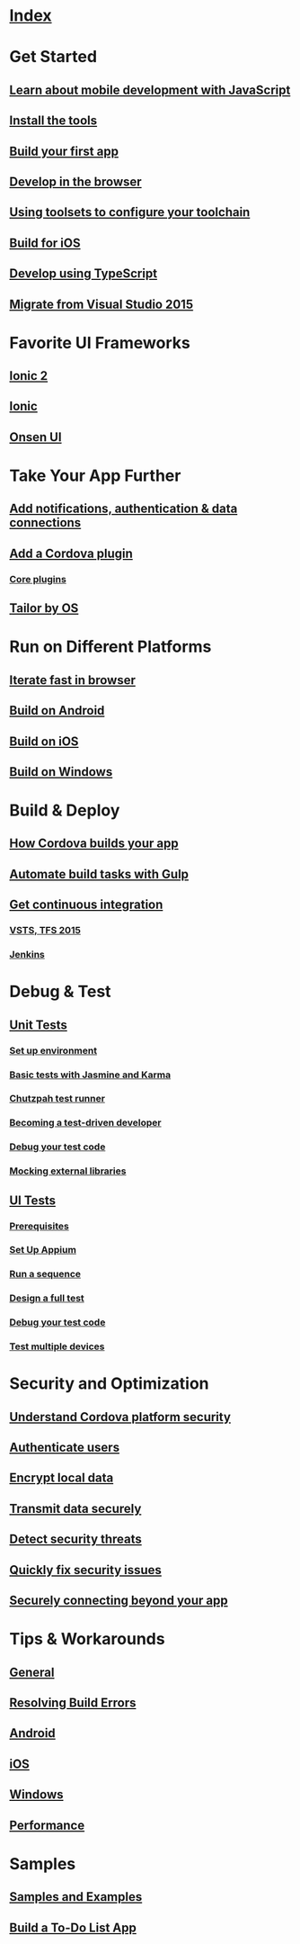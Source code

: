 # [Index](index.md)

# Get Started
## [Learn about mobile development with JavaScript](first-steps/vs-taco-2017-intro.md)
## [Install the tools](first-steps/vs-taco-2017-install.md)
## [Build your first app](first-steps/vs-taco-2017-first-app.md)
## [Develop in the browser](first-steps/vs-taco-2017-cordova-simulate)
## [Using toolsets to configure your toolchain](first-steps/vs-taco-2017-toolsets)
## [Build for iOS](first-steps/vs-taco-2017-ios-guide.md)
## [Develop using TypeScript](first-steps/vs-taco-tutorial-typescript.md)
## [Migrate from Visual Studio 2015](first-steps/vs-taco-2017-migration.md)

# Favorite UI Frameworks
## [Ionic 2](ui-frameworks/vs-taco-tutorial-ionic2.md)
## [Ionic](ui-frameworks/tutorial-ionic.md)
## [Onsen UI](ui-frameworks/tutorial-onsen.md)

# Take Your App Further
## [Add notifications, authentication & data connections](take-further/add-azure-mobile-app.md)
## [Add a Cordova plugin](take-further/manage-plugins.md)
### [Core plugins](take-further/use-cordova-plugins.md)
## [Tailor by OS](take-further/configure-app.md)

# Run on Different Platforms
## [Iterate fast in browser](run-your-app/vs-taco-2017-cordova-simulate.md)
## [Build on Android](run-your-app/run-app-apache.md)
## [Build on iOS](run-your-app/run-app-ios.md)
## [Build on Windows](run-your-app/run-app-windows.md)

# Build & Deploy
## [How Cordova builds your app](build-deploy/deploy-and-run-app.md)
## [Automate build tasks with Gulp](build-deploy/tutorial-gulp-readme.md)
## [Get continuous integration](build-deploy/ci-guide.md)
### [VSTS, TFS 2015](build-deploy/tfs2015.md)
### [Jenkins](build-deploy/jenkins.md)

# Debug & Test
## [Unit Tests](debug-test/unit-test-01-primer.md)
### [Set up environment](debug-test/unit-test-02-environments.md)
### [Basic tests with Jasmine and Karma](debug-test/unit-test-03-basic-testing.md)
### [Chutzpah test runner](debug-test/unit-test-04-chutzpah.md)
### [Becoming a test-driven developer](debug-test/unit-test-05-tdd.md)
### [Debug your test code](debug-test/unit-test-06-debug.md)
### [Mocking external libraries](debug-test/unit-test-07-mocks.md)
## [UI Tests](debug-test/uitest-01-root.md)
### [Prerequisites](debug-test/uitest-02-prerequisites.md)
### [Set Up Appium](debug-test/uitest-03-appium-setup.md)
### [Run a sequence](debug-test/uitest-04-running-sequences.md)
### [Design a full test](debug-test/uitest-05-designing-tests.md)
### [Debug your test code](debug-test/uitest-06-debugging.md)
### [Test multiple devices](debug-test/uitest-07-devicefarms.md)

# Security and Optimization
## [Understand Cordova platform security](cordova-security-platform.md)
## [Authenticate users](security/cordova-security-auth.md)
## [Encrypt local data](security/cordova-security-data.md)
## [Transmit data securely](security/cordova-security-xmit.md)
## [Detect security threats](security/cordova-security-detect.md)
## [Quickly fix security issues](security/cordova-security-fix.md)
## [Securely connecting beyond your app](security/cordova-security-whitlists.md)

# Tips & Workarounds
## [General](tips-workarounds/tips-and-workarounds-general-readme.md)
## [Resolving Build Errors](tips-workarounds/resolving-build-errors.md)
## [Android](tips-workarounds/tips-and-workarounds-android-readme.md)
## [iOS](tips-workarounds/tips-and-workarounds-ios-readme.md)
## [Windows](tips-workarounds/tips-and-workarounds-windows-readme.md)
## [Performance](tips-workarounds/tips-and-workarounds-performance-readme.md)

# Samples
## [Samples and Examples](samples/cordova-samples.md)
## [Build a To-Do List App](samples/create-a-to-do-list-app.md)
